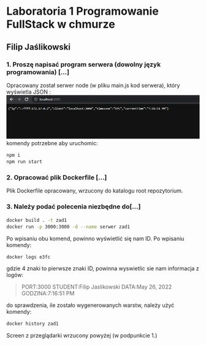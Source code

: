 # Laboratoria 1 Programowanie FullStack w chmurze
## Filip Jaślikowski
### 1. Proszę napisać program serwera (dowolny język programowania) [...]
Opracowany został serwer node (w pliku main.js kod serwera), który wyświetla JSON :
![ZDJ](zdjecie1.PNG)
komendy potrzebne aby uruchomic:
```sh
npm i 
npm run start
```

### 2. Opracować plik Dockerfile [...]
Plik Dockerfile opracowany, wrzucony do katalogu root repozytorium. 

### 3. Należy podać polecenia niezbędne do[...]
```sh
docker build . -t zad1 
docker run -p 3000:3000 -d --name serwer zad1
```

Po wpisaniu obu komend, powinno wyświetlić się nam ID. Po wpisaniu komendy: 
```sh
docker logs e3fc  
```
gdzie 4 znaki to pierwsze znaki ID, powinna wyswietlic sie nam informacja z logów:
> PORT:3000
> STUDENT:Filip Jaslikowski
> DATA:May 26, 2022
> GODZINA:7:16:51 PM

do sprawdzenia, ile zostało wygenerowanych warstw, należy użyć komendy:
```sh
docker history zad1 
```
Screen z przeglądarki wrzucony powyżej (w podpunkcie 1.)
